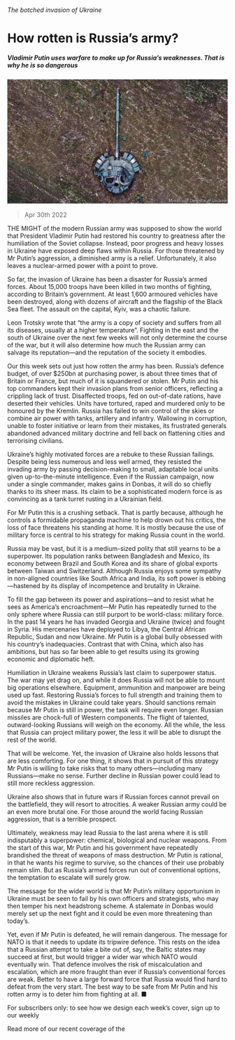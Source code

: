 ###### The botched invasion of Ukraine

# How rotten is Russia’s army? 

##### Vladimir Putin uses warfare to make up for Russia’s weaknesses. That is why he is so dangerous 

![image](images/20220430_ldd001.jpg) 

> Apr 30th 2022 

THE MIGHT of the modern Russian army was supposed to show the world that President Vladimir Putin had restored his country to greatness after the humiliation of the Soviet collapse. Instead, poor progress and heavy losses in Ukraine have exposed deep flaws within Russia. For those threatened by Mr Putin’s aggression, a diminished army is a relief. Unfortunately, it also leaves a nuclear-armed power with a point to prove.

So far, the invasion of Ukraine has been a disaster for Russia’s armed forces. About 15,000 troops have been killed in two months of fighting, according to Britain’s government. At least 1,600 armoured vehicles have been destroyed, along with dozens of aircraft and the flagship of the Black Sea fleet. The assault on the capital, Kyiv, was a chaotic failure.


Leon Trotsky wrote that “the army is a copy of society and suffers from all its diseases, usually at a higher temperature”. Fighting in the east and the south of Ukraine over the next few weeks will not only determine the course of the war, but it will also determine how much the Russian army can salvage its reputation—and the reputation of the society it embodies.

Our  this week sets out just how rotten the army has been. Russia’s defence budget, of over $250bn at purchasing power, is about three times that of Britain or France, but much of it is squandered or stolen. Mr Putin and his top commanders kept their invasion plans from senior officers, reflecting a crippling lack of trust. Disaffected troops, fed on out-of-date rations, have deserted their vehicles. Units have tortured, raped and murdered only to be honoured by the Kremlin. Russia has failed to win control of the skies or combine air power with tanks, artillery and infantry. Wallowing in corruption, unable to foster initiative or learn from their mistakes, its frustrated generals abandoned advanced military doctrine and fell back on flattening cities and terrorising civilians.

Ukraine’s highly motivated forces are a rebuke to these Russian failings. Despite being less numerous and less well armed, they resisted the invading army by passing decision-making to small, adaptable local units given up-to-the-minute intelligence. Even if the Russian campaign, now under a single commander, makes gains in Donbas, it will do so chiefly thanks to its sheer mass. Its claim to be a sophisticated modern force is as convincing as a tank turret rusting in a Ukrainian field.

For Mr Putin this is a crushing setback. That is partly because, although he controls a formidable propaganda machine to help drown out his critics, the loss of face threatens his standing at home. It is mostly because the use of military force is central to his strategy for making Russia count in the world.

Russia may be vast, but it is a medium-sized polity that still yearns to be a superpower. Its population ranks between Bangladesh and Mexico, its economy between Brazil and South Korea and its share of global exports between Taiwan and Switzerland. Although Russia enjoys some sympathy in non-aligned countries like South Africa and India, its soft power is ebbing—hastened by its display of incompetence and brutality in Ukraine.

To fill the gap between its power and aspirations—and to resist what he sees as America’s encroachment—Mr Putin has repeatedly turned to the only sphere where Russia can still purport to be world-class: military force. In the past 14 years he has invaded Georgia and Ukraine (twice) and fought in Syria. His mercenaries have deployed to Libya, the Central African Republic, Sudan and now Ukraine. Mr Putin is a global bully obsessed with his country’s inadequacies. Contrast that with China, which also has ambitions, but has so far been able to get results using its growing economic and diplomatic heft.

Humiliation in Ukraine weakens Russia’s last claim to superpower status. The war may yet drag on, and while it does Russia will not be able to mount big operations elsewhere. Equipment, ammunition and manpower are being used up fast. Restoring Russia’s forces to full strength and training them to avoid the mistakes in Ukraine could take years. Should sanctions remain because Mr Putin is still in power, the task will require even longer. Russian missiles are chock-full of Western components. The flight of talented, outward-looking Russians will weigh on the economy. All the while, the less that Russia can project military power, the less it will be able to disrupt the rest of the world.

That will be welcome. Yet, the invasion of Ukraine also holds lessons that are less comforting. For one thing, it shows that in pursuit of this strategy Mr Putin is willing to take risks that to many others—including many Russians—make no sense. Further decline in Russian power could lead to still more reckless aggression.

Ukraine also shows that in future wars if Russian forces cannot prevail on the battlefield, they will resort to atrocities. A weaker Russian army could be an even more brutal one. For those around the world facing Russian aggression, that is a terrible prospect.

Ultimately, weakness may lead Russia to the last arena where it is still indisputably a superpower: chemical, biological and nuclear weapons. From the start of this war, Mr Putin and his government have repeatedly brandished the threat of weapons of mass destruction. Mr Putin is rational, in that he wants his regime to survive, so the chances of their use probably remain slim. But as Russia’s armed forces run out of conventional options, the temptation to escalate will surely grow.

The message for the wider world is that Mr Putin’s military opportunism in Ukraine must be seen to fail by his own officers and strategists, who may then temper his next headstrong scheme. A stalemate in Donbas would merely set up the next fight and it could be even more threatening than today’s.

Yet, even if Mr Putin is defeated, he will remain dangerous. The message for NATO is that it needs to update its tripwire defence. This rests on the idea that a Russian attempt to take a bite out of, say, the Baltic states may succeed at first, but would trigger a wider war which NATO would eventually win. That defence involves the risk of miscalculation and escalation, which are more fraught than ever if Russia’s conventional forces are weak. Better to have a large forward force that Russia would find hard to defeat from the very start. The best way to be safe from Mr Putin and his rotten army is to deter him from fighting at all. ■

For subscribers only: to see how we design each week’s cover, sign up to our weekly 

Read more of our recent coverage of the 

